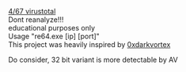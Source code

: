 <a href="https://www.virustotal.com/gui/file/79bdb2f242f9e468bc7ed4a7c010c05ed0c3cbbe3a4395ab472f46bd1318d295/detection">4/67 virustotal</a>
<br>
Dont reanalyze!!!
<br>
educational purposes only
<br>
Usage "re64.exe [ip] [port]"
<br>
This project was heavily inspired by <a href="https://github.com/paranoidninja/0xdarkvortex-MalwareDevelopment/blob/master/prometheus.cpp">0xdarkvortex</a>

Do consider, 32 bit variant is more detectable by AV
